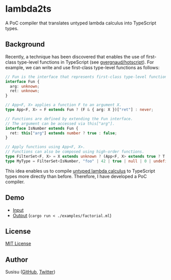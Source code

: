 # lambda2ts

A PoC compiler that translates untyped lambda calculus into TypeScript types.

## Background

Recently, a technique has been discovered that enables the use of first-class type-level functions in TypeScript (see [gvergnaud/hotscript](https://github.com/gvergnaud/hotscript)). For example, we can write and use first-class type-level functions as follows:

``` typescript
// Fun is the interface that represents first-class type-level functions.
interface Fun {
  arg: unknown;
  ret: unknown;
}

// App<F, X> applies a function F to an argument X.
type App<F, X> = F extends Fun ? (F & { arg: X })["ret"] : never;

// Functions are defined by extending the Fun interface.
// The argument can be accessed via this["arg"].
interface IsNumber extends Fun {
  ret: this["arg"] extends number ? true : false;
}

// Apply functions using App<F, X>.
// Functions can also be composed using high-order functions.
type FilterSet<F, X> = X extends unknown ? (App<F, X> extends true ? T : never) : never;
type MyType = FilterSet<IsNumber, "foo" | 42 | true | null | 0 | undefined>; // = 42 | 0
```

This idea enables us to compile [untyped lambda calculus](https://en.wikipedia.org/wiki/Lambda_calculus) to TypeScript types more directly than before. Therefore, I have developed a PoC compiler.

## Demo

- [Input](https://github.com/susisu/lambda2ts/blob/main/examples/factorial.ml)
- [Output](https://www.typescriptlang.org/play?#code/PTAEEEDtQUwDwIYFsAOAbGoUCcD2BzbZUAFwAsETQBjBNagVzUpgGdQAzBak3bASzqsAUCFBkSJFKwBcIfP3IMARgDpquJMFYNW-HcGZJlAEwQAmEiOEkAnikwAVNiQBi3XgLqgAvKEe4AHIMxjDYADzgKCjh7jx8gmgANKCueEjBoREArAB8+QDcomCgoAB6APzC1WIAtPWgAKok-GiK-GycfDRkMNQA1vyQ+KDYbExWoPW1wkMkYVzUmGmamcph4YGwcPOQJuyQIevYudu7+6kM0ADewqVjJDKp6WthACQAjJsp5PoA2gAiBDYfAAgC6uSKAF9ZpB5thFssXkd3l8tvBzgcUdgUq5ThiYHt2K4rqBbvcYI8INFAt9Uj8yP8gSDwZDhDCbPZMFEULTAriUgANU5+HmBT501xClJ-CFFOwOam8iX8+mgQUpADCZ0JFyu-UguAA7pBZSK7qBNYCMMNyOCdUTQIELaUKuqXaAnmKVQKlbEhbkZfrDSaUqpw5q5dUFU4gtjNiL-HGshKeZFonSAJKQagnGUQtkxpOvbASxyJxwOvWQA3G01g0BuxzWwn4O0Np6QGAANzCRVh8MRoGzuarxNJ5NGlKev1YgOBoIbBMdwbrssboD+q9DoHDqln85ZYI7oC7vew0OqxSmDQA4oSwiwTDRcCZMNMBwtuMsJ6AF09t0gAopypQDQBhIs0yldVE1cMdLmgN0AAo4IAMjJP8QSeQVwIASkBB57U7Hs+0-BFv2HZ9lwuEkbhAp5MxMCUD2ZRdTggrlKIlOBEzgIo5i-JZLVwSBWCoajxzoh4nk1ESxOYxk51Y1lwLIodZNEkhuPxHZdUkjDpOEzS3nMcI4AZJkFxUjjFQ0+TTPM0BbF4-i4UE5Z+DgN5uwABng2iDOnVJPO8nyFMso92LUijXBC3ztP839DNirz4ociylKsiFVKLFLQpMsyUmc3w-TTRyeKKtkBPIoS8u7RKpKCurwsyyLVOqodmq+DgdMxBDAqpZrTI4DLDzYnLOKG8IRtAHiSrTGaoLinyUh4qq3JqjzUo+BqBqeOqPhasbrOi2q4sOr45ok-rrno4LtoKxyWKyqLcvOx7KvmjMytWwMnPWwcYuWvzroC27kuBo7lOymEOqB1KfLC7rer0m67rqxGCpm562psrbQrC4bfq+mJFozA7foB9z7t28GmpCr4cfGvH7olHqSfTGI6pSHqUiWhGVs4QpTswAB5Ltabu8WYChl72o2odpbZlHHTBqWuyx0bodezilaJ2bEwW37XMBoSAFkmElwyLbQWXcZF0AbYlBAVZopKgqd0yEC1uXYYVijPfCb3QGUV39LpqknYAZiDlJlB9+24fNpg3hj4P46Fq2PZTgAWWOQ55hPmc5RUnbz9PC4Njm02DtMM56v6eJN6mAAUxiY+rQfdqk25gDu7eLpPMF7-vkaznv2+8zXSEU46YYdkep-1-Aw7RwzF+7VPppSfAi5OosN63mbd-EQ2MzIPmMxPhvm820AR-Hp5F8Z2ftfl03h8nr5IFXtX18n0ykA97zyHvfAB4QgGZy7o1Cefct6QOxq-X2JdP5wJjgg4mopvrYJiJAtMG8eb5EvjEOyJBKYpEYoWTijhsAMEwH4Uht9OpCEwNAvaqQWEDxOqA9waBWAy0ur-bu+1OHpRnhFYuuVRGFX+iVWwTCKKZlYAALTCLgR+w4VFqK4fPIsSjVF4AlD-auGY8EZlIbiFhRD-C0JgFTO+cRPCJG8hoxxCQ6BTxfhI7h-taoeHcbbTeY82ERxEfELwgTp5Mx8R-Dh4TnGb31sYkJ6N-ERKnjHGakDom6MmmkhJR8UiQJOCYmIaZ9FqKKX9PMpUMxkxiCPKpf00xphtlUlIJxhZSPiR4jgHMUqWJ6YE+xzChmuPyR4rxrVJF5KGUYs+ZTyYTNtlkv60s2RAA) (`cargo run < ./examples/factorial.ml`)

## License

[MIT License](http://opensource.org/licenses/mit-license.php)

## Author

Susisu ([GitHub](https://github.com/susisu), [Twitter](https://twitter.com/susisu2413))
